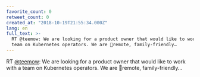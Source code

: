 ```yaml
---
favorite_count: 0
retweet_count: 0
created_at: "2018-10-19T21:55:34.000Z"
lang: en
full_text: >-
  RT @teemow: We are looking for a product owner that would like to work with a
  team on Kubernetes operators. We are 💯remote, family-friendly…
---
```


RT [@teemow](https://twitter.com/teemow): We are looking for a product owner
that would like to work with a team on Kubernetes operators. We are 💯remote,
family-friendly…
